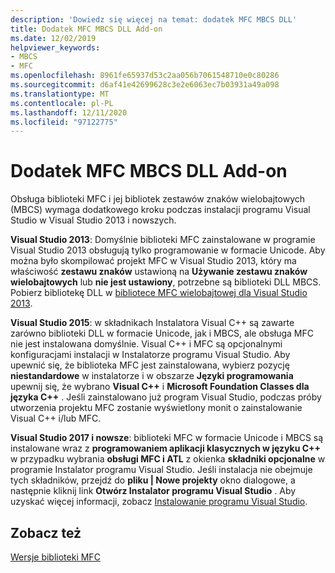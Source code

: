 ```yaml
---
description: 'Dowiedz się więcej na temat: dodatek MFC MBCS DLL'
title: Dodatek MFC MBCS DLL Add-on
ms.date: 12/02/2019
helpviewer_keywords:
- MBCS
- MFC
ms.openlocfilehash: 8961fe65937d53c2aa056b7061548710e0c80286
ms.sourcegitcommit: d6af41e42699628c3e2e6063ec7b03931a49a098
ms.translationtype: MT
ms.contentlocale: pl-PL
ms.lasthandoff: 12/11/2020
ms.locfileid: "97122775"
---
```

# <a name="mfc-mbcs-dll-add-on"></a>Dodatek MFC MBCS DLL Add-on

Obsługa biblioteki MFC i jej bibliotek zestawów znaków wielobajtowych (MBCS) wymaga dodatkowego kroku podczas instalacji programu Visual Studio w Visual Studio 2013 i nowszych.

**Visual Studio 2013**: Domyślnie biblioteki MFC zainstalowane w programie Visual Studio 2013 obsługują tylko programowanie w formacie Unicode. Aby można było skompilować projekt MFC w Visual Studio 2013, który ma właściwość **zestawu znaków** ustawioną na **Używanie zestawu znaków wielobajtowych** lub **nie jest ustawiony**, potrzebne są biblioteki DLL MBCS. Pobierz bibliotekę DLL w [bibliotece MFC wielobajtowej dla Visual Studio 2013](https://www.microsoft.com/download/details.aspx?id=40770).

**Visual Studio 2015**: w składnikach Instalatora Visual C++ są zawarte zarówno biblioteki DLL w formacie Unicode, jak i MBCS, ale obsługa MFC nie jest instalowana domyślnie. Visual C++ i MFC są opcjonalnymi konfiguracjami instalacji w Instalatorze programu Visual Studio. Aby upewnić się, że biblioteka MFC jest zainstalowana, wybierz pozycję **niestandardowe** w instalatorze i w obszarze **Języki programowania** upewnij się, że wybrano **Visual C++** i **Microsoft Foundation Classes dla języka C++** . Jeśli zainstalowano już program Visual Studio, podczas próby utworzenia projektu MFC zostanie wyświetlony monit o zainstalowanie Visual C++ i/lub MFC.

**Visual Studio 2017 i nowsze**: biblioteki MFC w formacie Unicode i MBCS są instalowane wraz z **programowaniem aplikacji klasycznych w języku C++** w przypadku wybrania **obsługi MFC i ATL** z okienka **składniki opcjonalne** w programie Instalator programu Visual Studio. Jeśli instalacja nie obejmuje tych składników, przejdź do **pliku | Nowe projekty** okno dialogowe, a następnie kliknij link **Otwórz Instalator programu Visual Studio** . Aby uzyskać więcej informacji, zobacz [Instalowanie programu Visual Studio](/visualstudio/install/install-visual-studio).

## <a name="see-also"></a>Zobacz też

[Wersje biblioteki MFC](mfc-library-versions.md)
